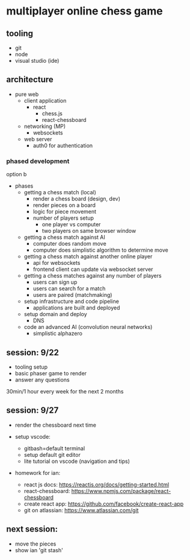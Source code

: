 # multiplayer online chess game

## tooling

- git
- node
- visual studio (ide)

## architecture

- pure web
  - client application
    - react
      - chess.js
      - react-chessboard
  - networking (MP)
    - websockets
  - web server
    - auth0 for authentication

### phased development

option b

- phases
  - getting a chess match (local)
    - render a chess board (design, dev)
    - render pieces on a board
    - logic for piece movement
    - number of players setup
      - one player vs computer
      - two players on same browser window
  - getting a chess match against AI
    - computer does random move
    - computer does simplistic algorithm to determine move
  - getting a chess match against another online player
    - api for websockets
    - frontend client can update via websocket server
  - getting a chess matches against any number of players
    - users can sign up
    - users can search for a match
    - users are paired (matchmaking)
  - setup infrastructure and code pipeline
    - applications are built and deployed
  - setup domain and deploy
    - DNS
  - code an advanced AI (convolution neural networks)
    - simplistic alphazero

## session: 9/22

- tooling setup
- basic phaser game to render
- answer any questions

30min/1 hour every week for the next 2 months

## session: 9/27

- render the chessboard next time
- setup vscode:

  - gitbash=default terminal
  - setup default git editor
  - lite tutorial on vscode (navigation and tips)

- homework for ian:
  - react js docs: https://reactjs.org/docs/getting-started.html
  - react-chessboard: https://www.npmjs.com/package/react-chessboard
  - create react app: https://github.com/facebook/create-react-app
  - git on atlassian: https://www.atlassian.com/git

## next session:

- move the pieces
- show ian 'git stash'
